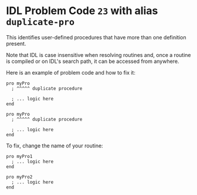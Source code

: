 # IDL Problem Code `23` with alias `duplicate-pro`

<!--@include: ./severity/inconsistencies.md-->

This identifies user-defined procedures that have more than one definition present.

Note that IDL is case insensitive when resolving routines and, once a routine is compiled or on IDL's search path, it can be accessed from anywhere.

Here is an example of problem code and how to fix it:

```idl
pro myPro
  ; ^^^^^ duplicate procedure

  ; ... logic here
end

pro myPro
  ; ^^^^^ duplicate procedure

  ; ... logic here
end
```

To fix, change the name of your routine:

```idl
pro myPro1
  ; ... logic here
end

pro myPro2
  ; ... logic here
end
```
